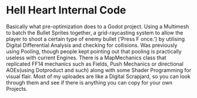 # Hell Heart Internal Code

Basically what pre-optimization does to a Godot project. Using a Multimesh to batch the Bullet Sprites together, a grid-raycasting system to allow the player to shoot a certain type of enemy bullet ('Press F once.') by utilising Digital Differential Analysis and checking for collisions. Was previously using Pooling, though people kept pointing out that pooling is practically useless with current Engines. There is a MapMechanics class that replicated FF14 mechanics such as Fields, Push Mechanics or directional AOEs(using Dotproduct and such) along with some Shader Programming for visual flair.
Most of my uploades are like a Digital Scrapjard, so you can look through them and see if there is anything you can copy for your own Projects.
